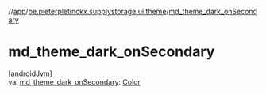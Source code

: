 //[app](../../index.md)/[be.pieterpletinckx.supplystorage.ui.theme](index.md)/[md_theme_dark_onSecondary](md_theme_dark_on-secondary.md)

# md_theme_dark_onSecondary

[androidJvm]\
val [md_theme_dark_onSecondary](md_theme_dark_on-secondary.md): [Color](https://developer.android.com/reference/kotlin/androidx/compose/ui/graphics/Color.html)
